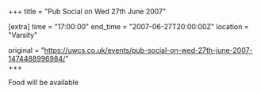 +++
title = "Pub Social on Wed 27th June 2007"

[extra]
time = "17:00:00"
end_time = "2007-06-27T20:00:00Z"
location = "Varsity"

original = "https://uwcs.co.uk/events/pub-social-on-wed-27th-june-2007-1474488996984/"    
+++

Food will be available

